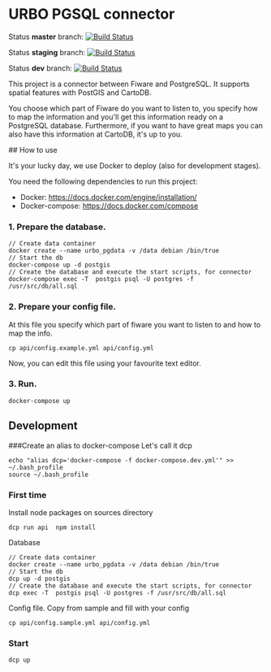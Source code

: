 # URBO PGSQL connector

Status **master** branch: [![Build Status](http://jenkins.geographica.gs/buildStatus/icon?job=urbo-connector/master)](http://jenkins.geographica.gs/job/urbo-connector/job/master/)

Status **staging** branch: [![Build Status](http://jenkins.geographica.gs/buildStatus/icon?job=urbo-connector/staging)](http://jenkins.geographica.gs/job/urbo-connector/job/staging/)

Status **dev** branch: [![Build Status](http://jenkins.geographica.gs/buildStatus/icon?job=urbo-connector/dev)](http://jenkins.geographica.gs/job/urbo-connector/job/dev/)

This project is a connector between Fiware and PostgreSQL. It supports spatial features with PostGIS and CartoDB.

You choose which part of Fiware do you want to listen to, you specify how to map the information and you'll get this information ready on a PostgreSQL database. Furthermore, if you want to have great maps you can also have this information at CartoDB, it's up to you.

## How to use

It's your lucky day, we use Docker to deploy (also for development stages).

You need the following dependencies to run this project:
* Docker: https://docs.docker.com/engine/installation/
* Docker-compose: https://docs.docker.com/compose

### 1. Prepare the database.
```
// Create data container
docker create --name urbo_pgdata -v /data debian /bin/true
// Start the db
docker-compose up -d postgis
// Create the database and execute the start scripts, for connector
docker-compose exec -T  postgis psql -U postgres -f /usr/src/db/all.sql
```

### 2. Prepare your config file.

At this file you specify which part of fiware you want to listen to and how to map the info.

```
cp api/config.example.yml api/config.yml
```

Now, you can edit this file using your favourite text editor.

### 3. Run.

```
docker-compose up
```

## Development

###Create an alias to docker-compose
Let's call it dcp
```
echo "alias dcp='docker-compose -f docker-compose.dev.yml'" >> ~/.bash_profile
source ~/.bash_profile
```

### First time

Install node packages on sources directory
```
dcp run api  npm install
```

Database
```
// Create data container
docker create --name urbo_pgdata -v /data debian /bin/true
// Start the db
dcp up -d postgis
// Create the database and execute the start scripts, for connector
dcp exec -T  postgis psql -U postgres -f /usr/src/db/all.sql
```

Config file. Copy from sample and fill with your config
```
cp api/config.sample.yml api/config.yml

```

### Start
```
dcp up
```
